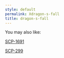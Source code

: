 ```yaml
---
style: default
permalink: Xdragon-s-fall
title: dragon-s-fall
---
```

You may also like:

[SCP-1691](http://scp-wiki.net/scp-1691)

[SCP-299](http://scp-wiki.net/scp-299)
